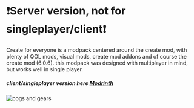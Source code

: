 # ❗Server version, not for singleplayer/client❗
Create for everyone is a modpack centered around the create mod, with plenty of QOL mods, visual mods, create mod addons and of course the create mod (6.0.6). this modpack was designed with multiplayer in mind, but works well in single player.

##### client/singleplayer version here _[Modrinth](https://modrinth.com/modpack/create-for-everyone)_
![cogs and gears](https://cdn.modrinth.com/data/cached_images/c9794a91a7745a34bd4bc60acc56815c947d8333.png)
